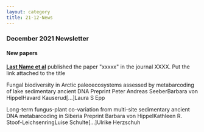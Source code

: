 ```yaml
---
layout: category
title: 21-12-News
---
```


<div class="section">
<h3 class="section-title underline">December 2021 Newsletter</h3>
</div>

<div class="intro">
<h4 class="section-title underline">New papers</h4>
<p><a href="https://mailchi.mp/7fdaf9114c3a/sedadna-society-october-2021-newsletter" target="_blank"><b>Last Name et al</b></a> published the paper "xxxxx" in the journal XXXX. Put the link attached to the title</p>

</div>

Fungal biodiversity in Arctic paleoecosystems assessed by metabarcoding of lake sedimentary ancient DNA
Preprint
Peter Andreas SeeberBarbara von HippelHavard Kauserud[...]Laura S Epp

Long-term fungus-plant co-variation from multi-site sedimentary ancient DNA metabarcoding in Siberia
Preprint
Barbara von HippelKathleen R. Stoof-LeichsenringLuise Schulte[...]Ulrike Herzschuh
